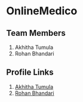 # OnlineMedico

## Team Members
1. Akhitha Tumula
2. Rohan Bhandari



## Profile Links
1. [Akhitha Tumula](https://github.com/thumula-akhitha)
2. [Rohan Bhandari](https://github.com/rohan6471)

